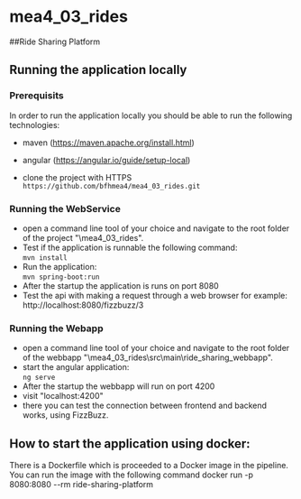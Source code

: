 # mea4_03_rides
##Ride Sharing Platform

## Running the application locally

### Prerequisits

  In order to run the application locally you should be able to run the
  following technologies:
  - maven (https://maven.apache.org/install.html)
  - angular (https://angular.io/guide/setup-local)

  - clone the project with HTTPS  
     ```https://github.com/bfhmea4/mea4_03_rides.git```

### Running the WebService
- open a command line tool of your choice and navigate to the root folder
of the project "\mea4_03_rides".
- Test if the application is runnable the following command:  
  ```mvn install```
- Run the application:  
  ```mvn spring-boot:run```
- After the startup the application is runs on port 8080
- Test the api with making a request through a web browser for example:  
  http://localhost:8080/fizzbuzz/3

### Running the Webapp
- open a command line tool of your choice and navigate to the root folder
  of the webbapp "\mea4_03_rides\src\main\ride_sharing_webbapp".
- start the angular application:  
  ```ng serve```
- After the startup the webbapp will run on port 4200
- visit "localhost:4200"
- there you can test the connection between frontend and backend works,
using FizzBuzz.

## How to start the application using docker:

There is a Dockerfile which is proceeded to a Docker image
in the pipeline. You can run the image with the following command
docker run -p 8080:8080 --rm ride-sharing-platform